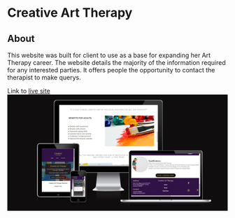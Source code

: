 # Creative Art Therapy      

## About
This website was built for client to use as a base for expanding her Art Therapy career. The website details the majority of the information required for any interested parties. It offers people the opportunity to contact the therapist to make querys.

Link to [live site](https://creativearttherapy.com/)
![Responsive](/assets/images/responsive.jpg)